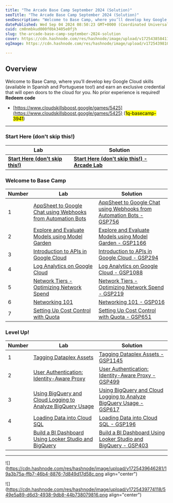```yaml
---
title: "The Arcade Base Camp September 2024 (Solution)"
seoTitle: "The Arcade Base Camp September 2024 (Solution)"
seoDescription: "Welcome to Base Camp, where you’ll develop key Google Cloud skills (available in Spanish and Portuguese too!) and earn an exclusive credential that will ope"
datePublished: Wed Sep 04 2024 08:50:23 GMT+0000 (Coordinated Universal Time)
cuid: cm0nmbkud000f0bk3405e0fjh
slug: the-arcade-base-camp-september-2024-solution
cover: https://cdn.hashnode.com/res/hashnode/image/upload/v1725438584119/7f05b010-a02b-411a-8694-e0a63ab2227f.avif
ogImage: https://cdn.hashnode.com/res/hashnode/image/upload/v1725439810183/aa73c349-2044-40e4-9fc7-557521ccfc2b.avif

---
```


## Overview

Welcome to Base Camp, where you’ll develop key Google Cloud skills (available in Spanish and Portuguese too!) and earn an exclusive credential that will open doors to the cloud for you. No prior experience is required!  
**Redeem code**

* [https://www.cloudskillsboost.google/games/5425](https://www.cloudskillsboost.google/games/5425) (<mark>1q-basecamp-3941</mark>)
    

---

### Start Here (don't skip this!)

| **Lab** | **Solution** |
| --- | --- |
| [**Start Here (don't skip this!)**](https://www.cloudskillsboost.google/games/5425/labs/35150) | [**Start Here (don't skip this!) - Arcade Lab**](https://eplus.dev/start-here-dont-skip-this-arcade-lab) |

### Welcome to Base Camp

| **Number** | **Lab** | **Solution** |
| --- | --- | --- |
| 1 | [AppSheet to Google Chat using Webhooks from Automation Bots](https://www.cloudskillsboost.google/games/5425/labs/35151) | [AppSheet to Google Chat using Webhooks from Automation Bots - GSP756](https://eplus.dev/the-arcade-base-camp-september-2024) |
| 2 | [Explore and Evaluate Models using Model Garden](https://www.cloudskillsboost.google/games/5425/labs/35152) | [Explore and Evaluate Models using Model Garden - GSP1166](https://eplus.dev/explore-and-evaluate-models-using-model-garden-gsp1166) |
| 3 | [Introduction to APIs in Google Cloud](https://www.cloudskillsboost.google/games/5425/labs/35153) | [Introduction to APIs in Google Cloud - GSP294](https://eplus.dev/introduction-to-apis-in-google-cloud-gsp294) |
| 4 | [Log Analytics on Google Cloud](https://www.cloudskillsboost.google/games/5425/labs/35154) | [Log Analytics on Google Cloud - GSP1088](https://eplus.dev/log-analytics-on-google-cloud-gsp1088) |
| 5 | [Network Tiers - Optimizing Network Spend](https://www.cloudskillsboost.google/games/5425/labs/35155) | [Network Tiers - Optimizing Network Spend - GSP219](https://eplus.dev/network-tiers-optimizing-network-spend-gsp219) |
| 6 | [Networking 101](https://www.cloudskillsboost.google/games/5425/labs/35156) | [Networking 101 - GSP016](https://eplus.dev/networking-101-gsp016) |
| 7 | [Setting Up Cost Control with Quota](https://www.cloudskillsboost.google/games/5425/labs/35157) | [Setting Up Cost Control with Quota - GSP651](https://eplus.dev/setting-up-cost-control-with-quota-gsp651) |

### **Level Up!**

| Number | Lab | **Solution** |
| --- | --- | --- |
| 1 | [Tagging Dataplex Assets](https://www.cloudskillsboost.google/games/5425/labs/35158) | [Tagging Dataplex Assets - GSP1145](https://eplus.dev/tagging-dataplex-assets-gsp1145) |
| 2 | [User Authentication: Identity-Aware Proxy](https://www.cloudskillsboost.google/games/5425/labs/35159) | [User Authentication: Identity-Aware Proxy - GSP499](https://eplus.dev/user-authentication-identity-aware-proxy-gsp499) |
| 3 | [Using BigQuery and Cloud Logging to Analyze BigQuery Usage](https://www.cloudskillsboost.google/games/5425/labs/35160) | [Using BigQuery and Cloud Logging to Analyze BigQuery Usage - GSP617](https://eplus.dev/using-bigquery-and-cloud-logging-to-analyze-bigquery-usage-gsp617) |
| 4 | [Loading Data into Cloud SQL](https://www.cloudskillsboost.google/games/5425/labs/35161) | [Loading Data into Cloud SQL - GSP196](https://eplus.dev/loading-data-into-cloud-sql-gsp196) |
| 5 | [Build a BI Dashboard Using Looker Studio and BigQuery](https://www.cloudskillsboost.google/games/5425/labs/35162) | [Build a BI Dashboard Using Looker Studio and BigQuery - GSP403](https://eplus.dev/build-a-bi-dashboard-using-looker-studio-and-bigquery-gsp403) |

---

![](https://cdn.hashnode.com/res/hashnode/image/upload/v1725439646281/19a3b75a-ffb7-46b4-8876-7d849d17d58c.png align="center")

![](https://cdn.hashnode.com/res/hashnode/image/upload/v1725439774118/549e5a89-d6d3-4938-9db8-44b738079816.png align="center")